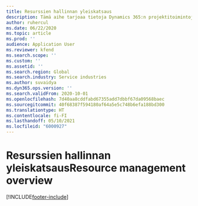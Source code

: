 ```yaml
---
title: Resurssien hallinnan yleiskatsaus
description: Tämä aihe tarjoaa tietoja Dynamics 365:n projektitoimintojen uusista resurssinhallintatoiminnosta.
author: ruhercul
ms.date: 06/22/2020
ms.topic: article
ms.prod: ''
audience: Application User
ms.reviewer: kfend
ms.search.scope: ''
ms.custom: ''
ms.assetid: ''
ms.search.region: Global
ms.search.industry: Service industries
ms.author: suvaidya
ms.dyn365.ops.version: ''
ms.search.validFrom: 2020-10-01
ms.openlocfilehash: 7d40aa8cddfabd67355add7dbbf67da09568baec
ms.sourcegitcommit: 40f68387f594180af64a5e5c748b6efa188bd300
ms.translationtype: HT
ms.contentlocale: fi-FI
ms.lasthandoff: 05/10/2021
ms.locfileid: "6000927"
---
```

# <a name="resource-management-overview"></a><span data-ttu-id="64b29-103">Resurssien hallinnan yleiskatsaus</span><span class="sxs-lookup"><span data-stu-id="64b29-103">Resource management overview</span></span>


[!INCLUDE[footer-include](../includes/footer-banner.md)]